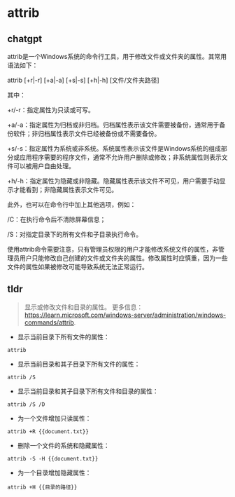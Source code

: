 # attrib 
## chatgpt 
attrib是一个Windows系统的命令行工具，用于修改文件或文件夹的属性。其常用语法如下：

attrib [+r|-r] [+a|-a] [+s|-s] [+h|-h] [文件/文件夹路径]

其中：

+r/-r：指定属性为只读或可写。

+a/-a：指定属性为归档或非归档。归档属性表示该文件需要被备份，通常用于备份软件；非归档属性表示文件已经被备份或不需要备份。

+s/-s：指定属性为系统或非系统。系统属性表示该文件是Windows系统的组成部分或应用程序需要的程序文件，通常不允许用户删除或修改；非系统属性则表示文件可以被用户自由处理。

+h/-h：指定属性为隐藏或非隐藏。隐藏属性表示该文件不可见，用户需要手动显示才能看到；非隐藏属性表示文件可见。

此外，也可以在命令行中加上其他选项，例如：

/C：在执行命令后不清除屏幕信息；

/S：对指定目录下的所有文件和子目录执行命令。

使用attrib命令需要注意，只有管理员权限的用户才能修改系统文件的属性，非管理员用户只能修改自己创建的文件或文件夹的属性。修改属性时应慎重，因为一些文件的属性如果被修改可能导致系统无法正常运行。 

## tldr 
 
> 显示或修改文件和目录的属性。
> 更多信息：<https://learn.microsoft.com/windows-server/administration/windows-commands/attrib>.

- 显示当前目录下所有文件的属性：

`attrib`

- 显示当前目录和其子目录下所有文件的属性：

`attrib /S`

- 显示当前目录和其子目录下所有文件和目录的属性：

`attrib /S /D`

- 为一个文件增加只读属性：

`attrib +R {{document.txt}}`

- 删除一个文件的系统和隐藏属性：

`attrib -S -H {{document.txt}}`

- 为一个目录增加隐藏属性：

`attrib +H {{目录的路径}}`

